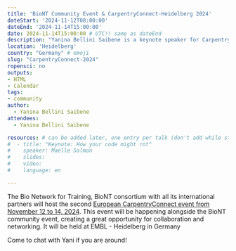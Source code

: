 ```yaml
---
title: 'BioNT Community Event & CarpentryConnect-Heidelberg 2024'
dateStart: '2024-11-12T08:00:00'
dateEnd: '2024-11-14T15:00:00'
date: 2024-11-14T15:00:00 # UTC!! same as dateEnd
description: "Yanina Bellini Saibene is a keynote speaker for CarpentryConnect-Heidelberg 2024"
location: 'Heidelberg'
country: "Germany" # emoji
slug: "CarpentryConnect-2024"
ropensci: no
outputs: 
- HTML
- Calendar 
tags: 
- community
author:
  - Yanina Bellini Saibene
attendees:
  - Yanina Bellini Saibene

resources: # can be added later, one entry per talk (don't add while still empty, add once there are resources)
#  - title: "Keynote: How your code might rot"
#    speaker: Maëlle Salmon
#    slides: 
#    video: 
#    language: en

---
```


The Bio Network for Training, BioNT consortium with all its international partners will host the second [European CarpentryConnect event from November 12 to 14, 2024](https://biont-training.eu/event-details/CarpentryConnect2024). This event will be happening alongside the BioNT community event, creating a great opportunity for collaboration and networking. It will be held at EMBL - Heidelberg in Germany

Come to chat with Yani if you are around!
